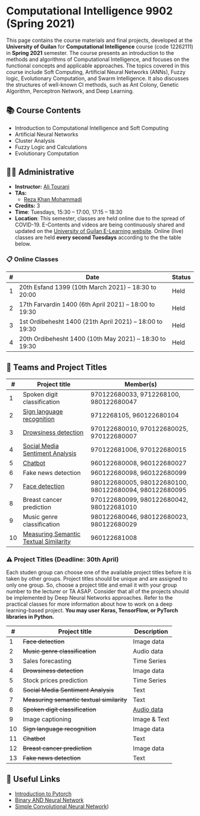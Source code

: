 # Computational Intelligence 9902 (Spring 2021)

This page contains the course materials and final projects, developed at the **University of Guilan** for **Computational Intelligence** course (code 12262111) in **Spring 2021** semester. The course presents an introduction to the methods and algorithms of Computational Intelligence, and focuses on the functional concepts and applicable approaches. The topics covered in this course include Soft Computing, Artificial Neural Networks (ANNs), Fuzzy logic, Evolutionary Computation, and Swarm Intelligence. It also discusses the structures of well-known CI methods, such as Ant Colony, Genetic Algorithm, Perceptron Network, and Deep Learning.

## 📚 Course Contents

- Introduction to Computational Intelligence and Soft Computing
- Artificial Neural Networks
- Cluster Analysis
- Fuzzy Logic and Calculations
- Evolutionary Computation

## 👨‍🏫 Administrative

- **Instructor:** [Ali Tourani](http://alitourani.ir/course-material/ "Ali Tourani")
- **TAs:**
	- [Reza Khan Mohammadi](https://ledengary.github.io/ "Reza Khan Mohammadi")
- **Credits:** 3
- **Time**: Tuesdays, 15:30 – 17:00, 17:15 – 18:30
- **Location**: This semester, classes are held online due to the spread of COVID-19. E-Contents and videos are being continuously shared and updated on the [University of Guilan E-Learning website](https://ecent2.guilan.ac.ir/ "University of Guilan's E-Learning website"). Online (live) classes are held **every second Tuesdays** according to the the table below.

### 📋 Online Classes

| # | Date | Status |
| ------------ | ------------ | ---------- |
| 1 | 20th Esfand 1399 (10th March 2021) – 18:30 to 20:00 | Held |
| 2 | 17th Farvardin 1400 (6th April 2021) – 18:00 to 19:30 | Held |
| 3 | 1st Ordibehesht 1400 (21th April 2021) – 18:00 to 19:30 | Held |
| 4 | 20th Ordibehesht 1400 (10th May 2021) – 18:30 to 19:30 | Held |

## 🔨 Teams and Project Titles

| # | Project title | Member(s) |
| ------------ | ------------ | ------------ |
| 1 | Spoken digit classification | 970122680033, 9712268100, 980122680047 |
| 2 | [Sign language recognition](https://github.com/alitourani/computational-intelligence-class-9902/tree/main/G02-Sign-Language-Recognition "Sign language recognition") | 9712268105, 960122680104 |
| 3 | [Drowsiness detection](https://github.com/alitourani/computational-intelligence-class-9902/tree/main/G03-Drowsiness-Detection "Drowsiness detection") | 970122680010, 970122680025, 970122680007 |
| 4 | [Social Media Sentiment Analysis](https://github.com/alitourani/computational-intelligence-class-9902/tree/main/G04-Social-Media-Sentiment-Analysis "Social Media Sentiment Analysis") | 970122681006, 970122680015 |
| 5 | [Chatbot](https://github.com/alitourani/computational-intelligence-class-9902/tree/main/G05-Chatbot "Chatbot") | 960122680008, 960122680027 |
| 6 | Fake news detection | 960122680098, 960122680099 |
| 7 | [Face detection](https://github.com/alitourani/computational-intelligence-class-9902/tree/main/G07-Face-Detection "Face detection") | 980122680005, 980122680100, 980122680094, 980122680095 |
| 8 | Breast cancer prediction | 970122680099, 980122680042, 980122681010 |
| 9 | Music genre classification | 980122680046, 980122680023, 980122680029 |
| 10 | [Measuring Semantic Textual Similarity](https://github.com/alitourani/computational-intelligence-class-9902/tree/main/G10-Semantic-Textual-Similarity "Measuring semantic textual similarity") | 960122681008 |

### ⚠️ Project Titles (Deadline: 30th April)

Each studen group can choose one of the available project titles before it is taken by other groups. Project titles should be unique and are assigned to only one group. So, choose a project title and email it with your group number to the lecturer or TA ASAP. Consider that all of the projects should be implemented by Deep Neural Networks approaches. Refer to the practical classes for more information about how to work on a deep learning-based project. **You may user Keras, TensorFlow, or PyTorch libraries in Python.**

| # | Project title | Description |
| ------------ | ------------ | -------- |
| 1 | ~~Face detection~~ | Image data |
| 2 | ~~Music genre classification~~ | Audio data |
| 3 | Sales forecasting | Time Series |
| 4 | ~~Drowsiness detection~~ | Image data |
| 5 | Stock prices prediction | Time Series |
| 6 | ~~Social Media Sentiment Analysis~~ | Text |
| 7 | ~~Measuring semantic textual similarity~~ | Text |
| 8 | ~~Spoken digit classification~~ | [Audio data](https://github.com/Jakobovski/free-spoken-digit-dataset "Audio data") |
| 9 | Image captioning | Image & Text |
| 10 | ~~Sign language recognition~~ | Image data |
| 11 | ~~Chatbot~~ | Text |
| 12 | ~~Breast cancer prediction~~ | Image data |
| 13 | ~~Fake news detection~~ | Text |

## 🔗 Useful Links

- [Introduction to Pytorch](https://www.aparat.com/v/EMw10?playlist=648957 "Introduction to Pytorch")
- [Binary AND Neural Network](https://colab.research.google.com/drive/1uXsT5gbKNawp1QBRy03FhN0KQmW_KRZN?usp=sharing "Binary AND Neural Network")
- [Simple Convolutional Neural Network](https://colab.research.google.com/drive/13IZ7Z0SEkx2ikEE5sNGm3NQbcKlOxaG7?usp=sharing "Simple Convolutional Neural Network"))
